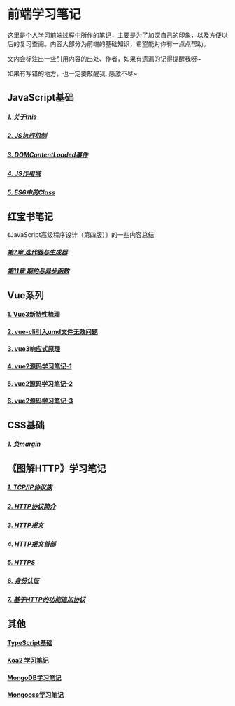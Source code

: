 # 前端学习笔记
这里是个人学习前端过程中所作的笔记，主要是为了加深自己的印象，以及方便以后的复习查阅。内容大部分为前端的基础知识，希望能对你有一点点帮助。

文内会标注出一些引用内容的出处、作者，如果有遗漏的记得提醒我呀~

如果有写错的地方，也一定要敲醒我, 感激不尽~


## JavaScript基础
##### [1. 关于this](JS基础/关于this.md)
##### [2. JS执行机制](JS基础/JS执行机制.md)
##### [3. DOMContentLoaded事件](JS基础/DOMContentLoaded事件.md)
##### [4. JS作用域](JS基础/JS作用域.md)
##### [5. ES6中的Class](JS基础/ES6中的Class.md)

## 红宝书笔记
《JavaScript高级程序设计（第四版）》的一些内容总结
##### [第7章 迭代器与生成器](红宝书笔记/第7章迭代器与生成器.md)
##### [第11章 期约与异步函数](红宝书笔记/第11章期约与异步函数.md)

## Vue系列
#### [1. Vue3新特性梳理](Vue/Vue3新特性梳理.md)
#### [2. vue-cli引入umd文件无效问题](Vue/vue-cli引入umd文件无效问题.md)
#### [3. vue3响应式原理](Vue/vue3响应式原理.md)
#### [4. vue2源码学习笔记-1](Vue/vue2源码-1.md)
#### [5. vue2源码学习笔记-2](Vue/vue2源码-2.md)
#### [6. vue2源码学习笔记-3](Vue/vue2源码-3.md)

## CSS基础
##### [1. 负margin](css基础/负margin.md)

## 《图解HTTP》学习笔记
##### [1. TCP/IP协议族](《图解HTTP》笔记/1-TCPIP协议族.md)
##### [2. HTTP协议简介](《图解HTTP》笔记/2-HTTP协议简介.md)
##### [3. HTTP报文](《图解HTTP》笔记/3-HTTP报文.md)
##### [4. HTTP报文首部](《图解HTTP》笔记/4-HTTP报文首部.md)
##### [5. HTTPS](《图解HTTP》笔记/5-HTTPS.md)
##### [6. 身份认证](《图解HTTP》笔记/6-身份认证.md)
##### [7. 基于HTTP的功能追加协议](《图解HTTP》笔记/7-基于HTTP的功能追加协议.md)

## 其他
#### [TypeScript基础](其他/TS基础.md)
#### [Koa2 学习笔记](其他/Koa2.md)
#### [MongoDB学习笔记](其他/MongoDB学习笔记.md)
#### [Mongoose学习笔记](其他/Mongoose学习笔记.md)
